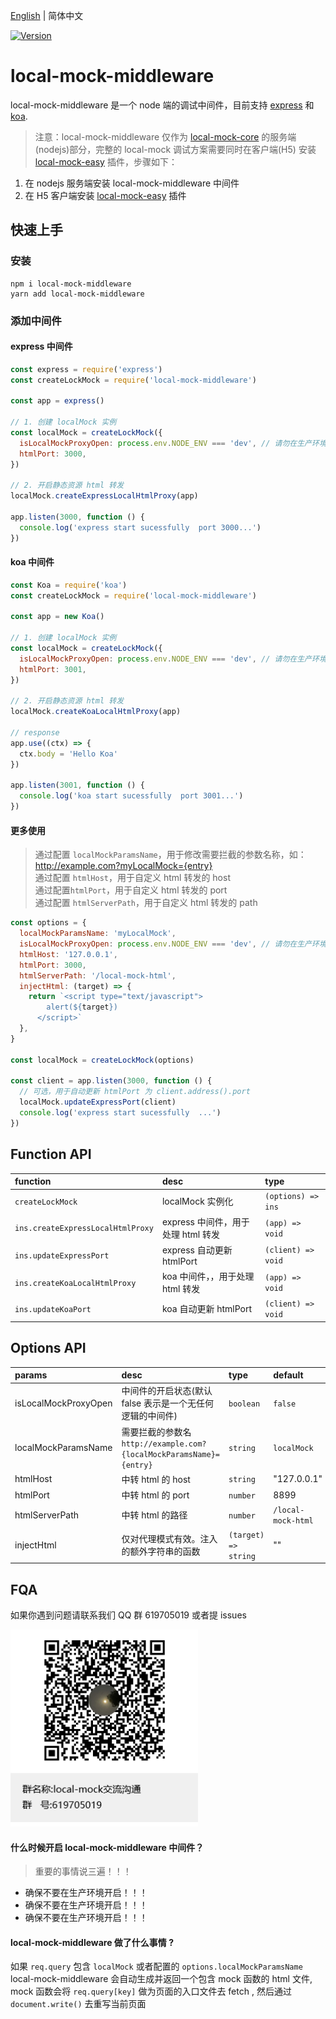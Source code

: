 [English](/packages/local-mock-middleware/README.md) | 简体中文

<a href="https://www.npmjs.com/package/local-mock-middleware"><img src="https://img.shields.io/npm/v/local-mock-middleware.svg?sanitize=true" alt="Version"></a>

# local-mock-middleware

local-mock-middleware 是一个 node 端的调试中间件，目前支持 [express](https://www.npmjs.com/package/express) 和 [koa](https://www.npmjs.com/package/koa).

> 注意：local-mock-middleware 仅作为 [local-mock-core](https://github.com/vigory/local-mock-core) 的服务端(nodejs)部分，完整的 local-mock 调试方案需要同时在客户端(H5) 安装 [local-mock-easy](https://www.npmjs.com/package/local-mock-easy) 插件，步骤如下：

1. 在 nodejs 服务端安装 local-mock-middleware 中间件
1. 在 H5 客户端安装 [local-mock-easy](https://www.npmjs.com/package/local-mock-easy) 插件

## 快速上手

### 安装

```shell
npm i local-mock-middleware
yarn add local-mock-middleware
```

### 添加中间件

#### express 中间件

```js
const express = require('express')
const createLockMock = require('local-mock-middleware')

const app = express()

// 1. 创建 localMock 实例
const localMock = createLockMock({
  isLocalMockProxyOpen: process.env.NODE_ENV === 'dev', // 请勿在生产环境中开启！！！,
  htmlPort: 3000,
})

// 2. 开启静态资源 html 转发
localMock.createExpressLocalHtmlProxy(app)

app.listen(3000, function () {
  console.log('express start sucessfully  port 3000...')
})
```

#### koa 中间件

```js
const Koa = require('koa')
const createLockMock = require('local-mock-middleware')

const app = new Koa()

// 1. 创建 localMock 实例
const localMock = createLockMock({
  isLocalMockProxyOpen: process.env.NODE_ENV === 'dev', // 请勿在生产环境中开启！！！
  htmlPort: 3001,
})

// 2. 开启静态资源 html 转发
localMock.createKoaLocalHtmlProxy(app)

// response
app.use((ctx) => {
  ctx.body = 'Hello Koa'
})

app.listen(3001, function () {
  console.log('koa start sucessfully  port 3001...')
})
```

#### 更多使用

> 通过配置 `localMockParamsName`，用于修改需要拦截的参数名称，如：http://example.com?myLocalMock={entry}  
> 通过配置 `htmlHost`，用于自定义 html 转发的 host  
> 通过配置`htmlPort`，用于自定义 html 转发的 port  
> 通过配置 `htmlServerPath`，用于自定义 html 转发的 path

```js
const options = {
  localMockParamsName: 'myLocalMock',
  isLocalMockProxyOpen: process.env.NODE_ENV === 'dev', // 请勿在生产环境中开启！！！
  htmlHost: '127.0.0.1',
  htmlPort: 3000,
  htmlServerPath: '/local-mock-html',
  injectHtml: (target) => {
    return `<script type="text/javascript">
        alert(${target})
      </script>`
  },
}

const localMock = createLockMock(options)

const client = app.listen(3000, function () {
  // 可选，用于自动更新 htmlPort 为 client.address().port
  localMock.updateExpressPort(client)
  console.log('express start sucessfully  ...')
})
```

## Function API

| function                          | desc                               | type               |
| :-------------------------------- | :--------------------------------- | :----------------- |
| `createLockMock`                  | localMock 实例化                   | `(options) => ins` |
| `ins.createExpressLocalHtmlProxy` | express 中间件，用于处理 html 转发 | `(app) => void`    |
| `ins.updateExpressPort `          | express 自动更新 htmlPort          | `(client) => void` |
| `ins.createKoaLocalHtmlProxy `    | koa 中间件，，用于处理 html 转发   | `(app) => void`    |
| `ins.updateKoaPort `              | koa 自动更新 htmlPort              | `(client) => void` |

## Options API

| params | desc | type | default |
| :-- | :-- | :-- | :-- |
| isLocalMockProxyOpen | 中间件的开启状态(默认 false 表示是一个无任何逻辑的中间件) | `boolean` | `false` |
| localMockParamsName | 需要拦截的参数名<br /> `http://example.com?{localMockParamsName}={entry}` | `string` | `localMock` |
| htmlHost | 中转 html 的 host | `string` | "127.0.0.1" |
| htmlPort | 中转 html 的 port | `number` | 8899 |
| htmlServerPath | 中转 html 的路径 | `number` | `/local-mock-html` |
| injectHtml | 仅对代理模式有效。注入的额外字符串的函数 | `(target) => string` | "" |

## FQA

如果你遇到问题请联系我们 QQ 群 619705019 或者提 issues

<img width="300" src="https://raw.githubusercontent.com/vigory/docs-static/main/local-mock-core/assets/images/local-mock-qq-chat.png" alt="local-mock-qq-chat" />

#### 什么时候开启 local-mock-middleware 中间件？

> 重要的事情说三遍！！！

- 确保不要在生产环境开启！！！
- 确保不要在生产环境开启！！！
- 确保不要在生产环境开启！！！

#### local-mock-middleware 做了什么事情 ?

如果 `req.query` 包含 `localMock` 或者配置的 `options.localMockParamsName` local-mock-middleware 会自动生成并返回一个包含 mock 函数的 html 文件, mock 函数会将 `req.query[key]` 做为页面的入口文件去 fetch , 然后通过 `document.write()` 去重写当前页面
